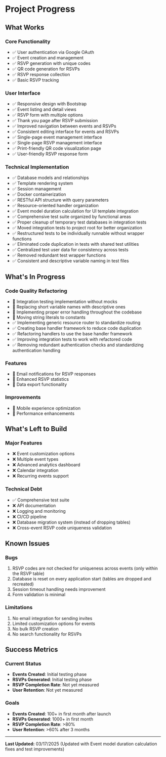 # Project Progress

## What Works

### Core Functionality
- ✅ User authentication via Google OAuth
- ✅ Event creation and management
- ✅ RSVP generation with unique codes
- ✅ QR code generation for RSVPs
- ✅ RSVP response collection
- ✅ Basic RSVP tracking

### User Interface
- ✅ Responsive design with Bootstrap
- ✅ Event listing and detail views
- ✅ RSVP form with multiple options
- ✅ Thank you page after RSVP submission
- ✅ Improved navigation between events and RSVPs
- ✅ Consistent editing interface for events and RSVPs
- ✅ Single-page event management interface
- ✅ Single-page RSVP management interface
- ✅ Print-friendly QR code visualization page
- ✅ User-friendly RSVP response form

### Technical Implementation
- ✅ Database models and relationships
- ✅ Template rendering system
- ✅ Session management
- ✅ Docker containerization
- ✅ RESTful API structure with query parameters
- ✅ Resource-oriented handler organization
- ✅ Event model duration calculation for UI template integration
- ✅ Comprehensive test suite organized by functional areas
- ✅ Proper cleanup of temporary test databases in integration tests
- ✅ Moved integration tests to project root for better organization
- ✅ Restructured tests to be individually runnable without wrapper functions
- ✅ Eliminated code duplication in tests with shared test utilities
- ✅ Centralized test user data for consistency across tests
- ✅ Removed redundant test wrapper functions
- ✅ Consistent and descriptive variable naming in test files

## What's In Progress

### Code Quality Refactoring
- 🔄 Integration testing implementation without mocks
- 🔄 Replacing short variable names with descriptive ones
- 🔄 Implementing proper error handling throughout the codebase
- 🔄 Moving string literals to constants
- ✅ Implementing generic resource router to standardize routing
- ✅ Creating base handler framework to reduce code duplication
- ✅ Refactoring handlers to use the base handler framework
- ✅ Improving integration tests to work with refactored code
- ✅ Removing redundant authentication checks and standardizing authentication handling

### Features
- 🔄 Email notifications for RSVP responses
- 🔄 Enhanced RSVP statistics
- 🔄 Data export functionality

### Improvements
- 🔄 Mobile experience optimization
- 🔄 Performance enhancements

## What's Left to Build

### Major Features
- ❌ Event customization options
- ❌ Multiple event types
- ❌ Advanced analytics dashboard
- ❌ Calendar integration
- ❌ Recurring events support

### Technical Debt
- ✅ Comprehensive test suite
- ❌ API documentation
- ❌ Logging and monitoring
- ❌ CI/CD pipeline
- ❌ Database migration system (instead of dropping tables)
- ❌ Cross-event RSVP code uniqueness validation

## Known Issues

### Bugs
1. RSVP codes are not checked for uniqueness across events (only within the RSVP table)
2. Database is reset on every application start (tables are dropped and recreated)
3. Session timeout handling needs improvement
4. Form validation is minimal

### Limitations
1. No email integration for sending invites
2. Limited customization options for events
3. No bulk RSVP creation
4. No search functionality for RSVPs

## Success Metrics

### Current Status
- **Events Created**: Initial testing phase
- **RSVPs Generated**: Initial testing phase
- **RSVP Completion Rate**: Not yet measured
- **User Retention**: Not yet measured

### Goals
- **Events Created**: 100+ in first month after launch
- **RSVPs Generated**: 1000+ in first month
- **RSVP Completion Rate**: >80%
- **User Retention**: >60% after 3 months

---

**Last Updated:** 03/17/2025 (Updated with Event model duration calculation fixes and test improvements)
